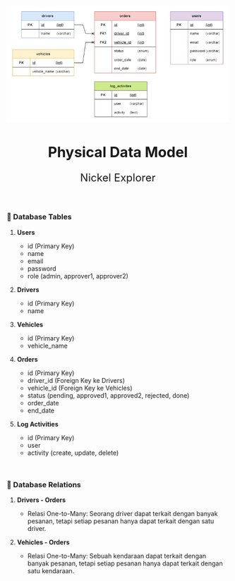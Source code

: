 <p align="center">
        <img  src="PDM-fsd-sekawanmedia-test.png" alt="pdm">
</p>

<h1 align="center" style="font-size:2rem;">Physical Data Model</h1>

<p align="center" style="font-size:1.5rem;"> <i class="fas fa-atom"></i> Nickel Explorer
    <br> 
</p>
<br>

### 📑 Database Tables


1. **Users**
   - id (Primary Key)
   - name
   - email
   - password
   - role (admin, approver1, approver2)

2. **Drivers**
   - id (Primary Key)
   - name

3. **Vehicles**
   - id (Primary Key)
   - vehicle_name
   
4. **Orders**
   - id (Primary Key)
   - driver_id (Foreign Key ke Drivers)
   - vehicle_id (Foreign Key ke Vehicles)
   - status (pending, approved1, approved2, rejected, done)
   - order_date
   - end_date

5. **Log Activities**
   - id (Primary Key)
   - user
   - activity (create, update, delete)

<br>


### 🔗 Database Relations


1. **Drivers - Orders**
   - Relasi One-to-Many: Seorang driver dapat terkait dengan banyak pesanan, tetapi setiap pesanan hanya dapat terkait dengan satu driver.

2. **Vehicles - Orders**
   - Relasi One-to-Many: Sebuah kendaraan dapat terkait dengan banyak pesanan, tetapi setiap pesanan hanya dapat terkait dengan satu kendaraan.
